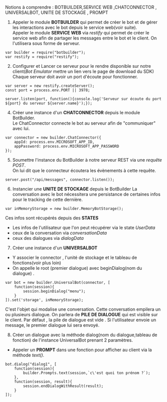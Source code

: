 Notions à comprendre : BOTBUILDER,SERVICE WEB ,CHATCONNECTOR , UNIVERSALBOT, UNITE DE STOCKAGE , PROMPT  

1) Appeler le module **BOTBUILDER** qui permet de créer le bot et de gérer les interactions avec le bot depuis le service web(voir suite).  
  Appeler le module **SERVICE WEB** via *restify*
  qui permet de créer le service web afin de partager les messages entre le bot et le client. On l'utilisera sous forme de serveur.

  ````
  var builder = require("botbuilder");
  var restify = require("restify");
  ````

2) Configurer et Lancer ce serveur pour le rendre disponible sur notre client(*Bot Emulator* mettre un lien vers le page de download du SDK)  
Chaque serveur doit avoir un port d'écoute pour fonctionner.

````
var server = new restify.createServer();
const port = process.env.PORT || 3978;

server.listen(port, function(){console.log('Serveur sur écoute du port ${port} du serveur ${server.name}');});
````

4) Créer une instance d'un **CHATCONNECTOR** depuis le module BotBuilder.  
Le ChatConnector connecte le bot au serveur afin de "communiquer" avec lui.
````
var connector = new builder.ChatConnector({
    appId: process.env.MICROSOFT_APP_ID,
    appPassword: process.env.MICROSOFT_APP_PASSWORD
});
````

5) Soumettre l'instance du BotBuilder à notre serveur REST via une *requête POST*.  
On lui dit que le connecteur écoutera les évènements à cette requête.
````
server.post("/api/messages", connector.listen());
````

6) Instancier une **UNITE DE STOCKAGE** depuis le BotBuilder
La conversation avec le bot nécessitera une persistance de certaines infos pour le tracking de cette dernière.  
````
var inMemoryStorage = new builder.MemoryBotStorage();
````

Ces infos sont récupérés depuis des **STATES**  
- Les infos de l'utilisateur que l'on peut récupérer via le state *UserData*  
- ceux de la conversation via *conversationData*  
- ceux des dialogues via *dialogData*  

7) Créer une instance d'un **UNIVERSALBOT**
  -  Y associer le connector , l'unité de stockage et le tableau de fonctions(voir plus loin)
  - On appelle le root (premier dialogue) avec beginDialog(nom du dialogue) .

````
var bot = new builder.UniversalBot(connector, [
    function(session){
        session.beginDialog("menu");
    }
]).set('storage', inMemoryStorage);
````  

C'est l'objet qui modalise une conversation. Cette conversation empilera un ou plusieurs dialogue. On parlera de **PILE DE DIALOGUE** qui est visible sur le client. Par défaut , la pile de dialogue est vide  . Si l'utilisateur envoie un message, le premier dialogue lui sera envoyé.


8) Créer un dialogue avec la méthode dialog(nom du dialogue,tableau de fonction) de l'instance UniversalBot prenant 2 paramètres.

  - Appeler un **PROMPT** dans une fonction pour afficher au client via la méthode *text()*.

````
bot.dialog("dialog1", [
    function(session){
        builder.Prompts.text(session,`c\'est quoi ton prénom ?`);
    },
    function(session, result){
        session.endDialogWithResult(result);
    }
]);
````
